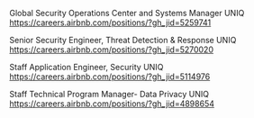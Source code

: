 Global Security Operations Center and Systems Manager UNIQ https://careers.airbnb.com/positions/?gh_jid=5259741

Senior Security Engineer, Threat Detection & Response UNIQ https://careers.airbnb.com/positions/?gh_jid=5270020

Staff Application Engineer, Security UNIQ https://careers.airbnb.com/positions/?gh_jid=5114976

Staff Technical Program Manager- Data Privacy UNIQ https://careers.airbnb.com/positions/?gh_jid=4898654


